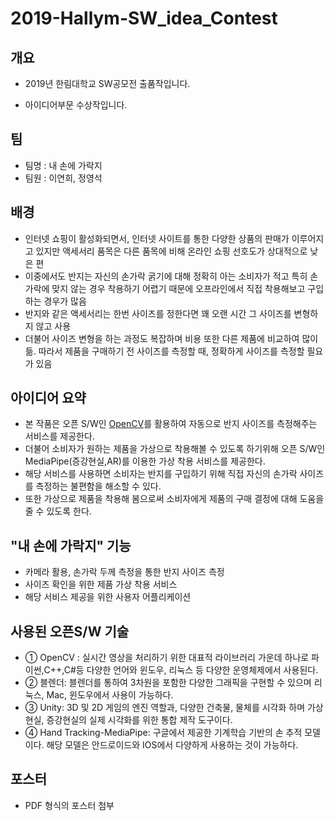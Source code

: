 # 2019-Hallym-SW_idea_Contest

## 개요
* 2019년 한림대학교 SW공모전 출품작입니다.

* 아이디어부문 수상작입니다.

## 팀
* 팀명 : 내 손에 가락지
* 팀원 : 이연희, 정영석
 
## 배경
* 인터넷 쇼핑이 활성화되면서, 인터넷 사이트를 통한 다양한 상품의 판매가 이루어지고 있지만 액세서리 품목은 다른 품목에 비해 온라인 쇼핑 선호도가 상대적으로 낮은 편
* 이중에서도 반지는 자신의 손가락 굵기에 대해 정확히 아는 소비자가 적고 특히 손가락에 맞지 않는 경우 착용하기 어렵기 때문에 오프라인에서 직접 착용해보고 구입하는 경우가 많음
* 반지와 같은 액세서리는 한번 사이즈를 정한다면 꽤 오랜 시간 그 사이즈를 변형하지 않고 사용
* 더불어 사이즈 변형을 하는 과정도 복잡하며 비용 또한 다른 제품에 비교하여 많이 듦. 따라서 제품을 구매하기 전 사이즈를 측정할 때, 정확하게 사이즈를
측정할 필요가 있음

## 아이디어 요약
* 본 작품은 오픈 S/W인 [OpenCV](https://opencv.org)를 활용하여 자동으로 반지 사이즈를 측정해주는 서비스를 제공한다. 
* 더불어 소비자가 원하는 제품을 가상으로 착용해볼 수 있도록 하기위해 오픈 S/W인 MediaPipe(증강현실,AR)를 이용한 가상 착용 서비스를 제공한다.
* 해당 서비스를 사용하면 소비자는 반지를 구입하기 위해 직접 자신의 손가락 사이즈를 측정하는 불편함을 해소할 수 있다. 
* 또한 가상으로 제품을 착용해 봄으로써 소비자에게 제품의 구매 결정에 대해 도움을 줄 수 있도록 한다.

## "내 손에 가락지" 기능
* 카메라 활용, 손가락 두께 측정을 통한 반지 사이즈 측정
* 사이즈 확인을 위한 제품 가상 착용 서비스
* 해당 서비스 제공을 위한 사용자 어플리케이션

## 사용된 오픈S/W 기술
* ①	OpenCV : 실시간 영상을 처리하기 위한 대표적 라이브러리 가운데 하나로 파이썬,C++,C#등 
다양한 언어와 윈도우, 리눅스 등 다양한 운영체제에서 사용된다.
* ②	블렌더: 블렌더를 통하여 3차원을 포함한 다양한 그래픽을 구현할 수 있으며 리눅스, Mac, 
윈도우에서 사용이 가능하다.
* ③	Unity: 3D 및 2D 게임의 엔진 역할과, 다양한 건축물, 물체를 시각화 하며 가상현실, 증강현실의 
실제 시각화를 위한 통합 제작 도구이다.
* ④	Hand Tracking-MediaPipe: 구글에서 제공한 기계학습 기반의 손 추적 모델이다. 해당 모델은 
안드로이드와 IOS에서 다양하게 사용하는 것이 가능하다.


## 포스터
* PDF 형식의 포스터 첨부
